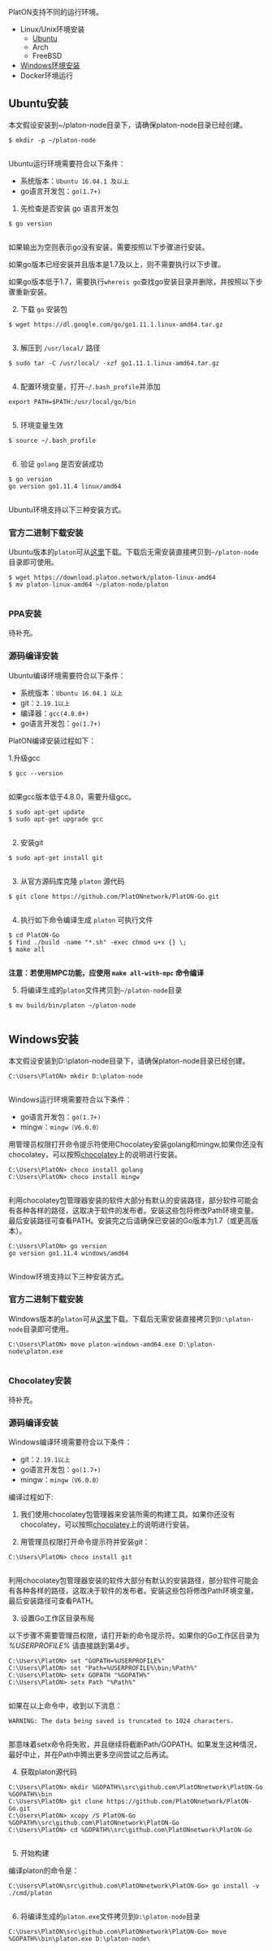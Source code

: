 PlatON支持不同的运行环境。
+ Linux/Unix环境安装
  - [Ubuntu](#Ubuntu安装)
  - Arch
  - FreeBSD
+ [Windows环境安装](#Windows安装)
+ Docker环境运行

## Ubuntu安装

本文假设安装到~/platon-node目录下，请确保platon-node目录已经创建。


```
$ mkdir -p ~/platon-node


```

Ubuntu运行环境需要符合以下条件：
- 系统版本：`Ubuntu 16.04.1 及以上`
- go语言开发包：`go(1.7+)`

1. 先检查是否安装 go 语言开发包


```
$ go version


```

如果输出为空则表示go没有安装，需要按照以下步骤进行安装。

如果go版本已经安装并且版本是1.7及以上，则不需要执行以下步骤。

如果go版本低于1.7，需要执行`whereis go`查找go安装目录并删除，并按照以下步骤重新安装。

2. 下载 `go` 安装包


```
$ wget https://dl.google.com/go/go1.11.1.linux-amd64.tar.gz


```

3. 解压到 `/usr/local/` 路径


```
$ sudo tar -C /usr/local/ -xzf go1.11.1.linux-amd64.tar.gz


```

4. 配置环境变量，打开`~/.bash_profile`并添加


```
export PATH=$PATH:/usr/local/go/bin


```

5. 环境变量生效


```
$ source ~/.bash_profile


```

6. 验证 `golang` 是否安装成功


```
$ go version
go version go1.11.4 linux/amd64


```

Ubuntu环境支持以下三种安装方式。

### 官方二进制下载安装
Ubuntu版本的`platon`可从[这里](https://download.platon.network/platon-linux-amd64)下载。下载后无需安装直接拷贝到`~/platon-node`目录即可使用。


```
$ wget https://download.platon.network/platon-linux-amd64
$ mv platon-linux-amd64 ~/platon-node/platon


```

### PPA安装
待补充。

### 源码编译安装
Ubuntu编译环境需要符合以下条件：
- 系统版本：`Ubuntu 16.04.1 以上`
- git：`2.19.1以上`
- 编译器：`gcc(4.8.0+)`
- go语言开发包：`go(1.7+)`

PlatON编译安装过程如下：

1.升级gcc


```
$ gcc --version


```

如果gcc版本低于4.8.0，需要升级gcc。


```
$ sudo apt-get update
$ sudo apt-get upgrade gcc


```

2. 安装git


```
$ sudo apt-get install git


```

3. 从官方源码库克隆 `platon` 源代码


```
$ git clone https://github.com/PlatONnetwork/PlatON-Go.git


```

4. 执行如下命令编译生成 `platon` 可执行文件


```shell
$ cd PlatON-Go
$ find ./build -name "*.sh" -exec chmod u+x {} \;
$ make all


```

**注意：若使用MPC功能，应使用 `make all-with-mpc` 命令编译**

5. 将编译生成的`platon`文件拷贝到`~/platon-node`目录


```
$ mv build/bin/platon ~/platon-node


```

## Windows安装
本文假设安装到D:\platon-node目录下，请确保platon-node目录已经创建。


```
C:\Users\PlatON> mkdir D:\platon-node


```

Windows运行环境需要符合以下条件：
- go语言开发包：`go(1.7+)`
- mingw：`mingw（V6.0.0）`

用管理员权限打开命令提示符使用Chocolatey安装golang和mingw,如果你还没有chocolatey，可以按照[chocolatey](https://chocolatey.org)上的说明进行安装。


```
C:\Users\PlatON> choco install golang
C:\Users\PlatON> choco install mingw


```

利用chocolatey包管理器安装的软件大部分有默认的安装路径，部分软件可能会有各种各样的路径，这取决于软件的发布者。安装这些包将修改Path环境变量。最后安装路径可查看PATH。安装完之后请确保已安装的Go版本为1.7（或更高版本）。


```
C:\Users\PlatON> go version
go version go1.11.4 windows/amd64


```

Window环境支持以下三种安装方式。

### 官方二进制下载安装
Windows版本的`platon`可从[这里](https://download.platon.network/platon-windows-amd64.exe)下载。下载后无需安装直接拷贝到`D:\platon-node`目录即可使用。


```
C:\Users\PlatON> move platon-windows-amd64.exe D:\platon-node\platon.exe


```

### Chocolatey安装
待补充。

### 源码编译安装
Windows编译环境需要符合以下条件：
- git：`2.19.1以上`
- go语言开发包：`go(1.7+)`
- mingw：`mingw（V6.0.0）`

编译过程如下:

1. 我们使用chocolatey包管理器来安装所需的构建工具。如果你还没有chocolatey，可以按照[chocolatey](https://chocolatey.org)上的说明进行安装。

2. 用管理员权限打开命令提示符并安装git：


```
C:\Users\PlatON> choco install git


```
利用chocolatey包管理器安装的软件大部分有默认的安装路径，部分软件可能会有各种各样的路径，这取决于软件的发布者。安装这些包将修改Path环境变量。最后安装路径可查看PATH。

3. 设置Go工作区目录布局

以下步骤不需要管理员权限，请打开新的命令提示符。如果你的Go工作区目录为 *%USERPROFILE%* 请直接跳到第4步。


```
C:\Users\PlatON> set "GOPATH=%USERPROFILE%"
C:\Users\PlatON> set "Path=%USERPROFILE%\bin;%Path%"
C:\Users\PlatON> setx GOPATH "%GOPATH%"
C:\Users\PlatON> setx Path "%Path%"


```

如果在以上命令中，收到以下消息：


```
WARNING: The data being saved is truncated to 1024 characters.


```

那意味着setx命令将失败，并且继续将截断Path/GOPATH。如果发生这种情况，最好中止，并在Path中腾出更多空间尝试之后再试。

4. 获取platon源代码


```
C:\Users\PlatON> mkdir %GOPATH%\src\github.com\PlatONnetwork\PlatON-Go %GOPATH%\bin
C:\Users\PlatON> git clone https://github.com/PlatONnetwork/PlatON-Go.git
C:\Users\PlatON> xcopy /S PlatON-Go %GOPATH%\src\github.com\PlatONnetwork\PlatON-Go
C:\Users\PlatON> cd %GOPATH%\src\github.com\PlatONnetwork\PlatON-Go


```

5. 开始构建

编译platon的命令是：


```
C:\Users\PlatON\src\github.com\PlatONnetwork\PlatON-Go> go install -v ./cmd/platon


```

6. 将编译生成的`platon.exe`文件拷贝到`D:\platon-node`目录


```
C:\Users\PlatON\src\github.com\PlatONnetwork\PlatON-Go> move %GOPATH%\bin\platon.exe D:\platon-node\


```